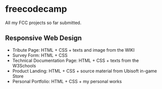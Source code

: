 # freecodecamp

All my FCC projects so far submitted.

## Responsive Web Design
- Tribute Page: HTML + CSS + texts and image from the WIKI
- Survey Form: HTML + CSS
- Technical Documentation Page: HTML + CSS + texts from the W3Schools
- Product Landing: HTML + CSS + source material from Ubisoft in-game Store
- Personal Portfolio: HTML + CSS + my personal works